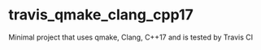 # travis_qmake_clang_cpp17
Minimal project that uses qmake, Clang, C++17 and is tested by Travis CI
